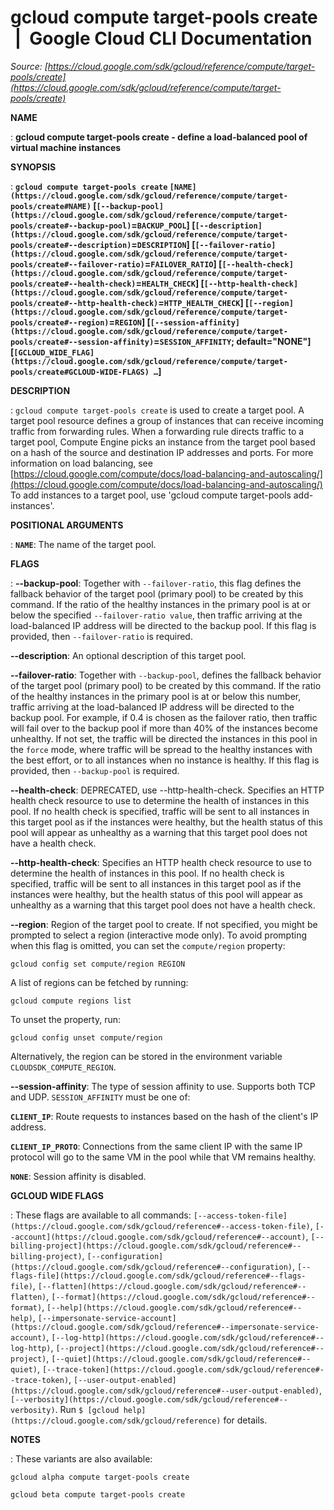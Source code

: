 # gcloud compute target-pools create  |  Google Cloud CLI Documentation

*Source: [https://cloud.google.com/sdk/gcloud/reference/compute/target-pools/create](https://cloud.google.com/sdk/gcloud/reference/compute/target-pools/create)*

**NAME**

: **gcloud compute target-pools create - define a load-balanced pool of virtual machine instances**

**SYNOPSIS**

: **`gcloud compute target-pools create` `[NAME](https://cloud.google.com/sdk/gcloud/reference/compute/target-pools/create#NAME)` [`[--backup-pool](https://cloud.google.com/sdk/gcloud/reference/compute/target-pools/create#--backup-pool)`=`BACKUP_POOL`] [`[--description](https://cloud.google.com/sdk/gcloud/reference/compute/target-pools/create#--description)`=`DESCRIPTION`] [`[--failover-ratio](https://cloud.google.com/sdk/gcloud/reference/compute/target-pools/create#--failover-ratio)`=`FAILOVER_RATIO`] [`[--health-check](https://cloud.google.com/sdk/gcloud/reference/compute/target-pools/create#--health-check)`=`HEALTH_CHECK`] [`[--http-health-check](https://cloud.google.com/sdk/gcloud/reference/compute/target-pools/create#--http-health-check)`=`HTTP_HEALTH_CHECK`] [`[--region](https://cloud.google.com/sdk/gcloud/reference/compute/target-pools/create#--region)`=`REGION`] [`[--session-affinity](https://cloud.google.com/sdk/gcloud/reference/compute/target-pools/create#--session-affinity)`=`SESSION_AFFINITY`; default="NONE"] [`[GCLOUD_WIDE_FLAG](https://cloud.google.com/sdk/gcloud/reference/compute/target-pools/create#GCLOUD-WIDE-FLAGS) …`]**

**DESCRIPTION**

: `gcloud compute target-pools create` is used to create a target pool.
A target pool resource defines a group of instances that can receive incoming
traffic from forwarding rules. When a forwarding rule directs traffic to a
target pool, Compute Engine picks an instance from the target pool based on a
hash of the source and destination IP addresses and ports. For more information
on load balancing, see [https://cloud.google.com/compute/docs/load-balancing-and-autoscaling/](https://cloud.google.com/compute/docs/load-balancing-and-autoscaling/)
To add instances to a target pool, use 'gcloud compute target-pools
add-instances'.

**POSITIONAL ARGUMENTS**

: **`NAME`**:
The name of the target pool.

**FLAGS**

: **--backup-pool**:
Together with ``--failover-ratio``, this flag
defines the fallback behavior of the target pool (primary pool) to be created by
this command. If the ratio of the healthy instances in the primary pool is at or
below the specified ``--failover-ratio value``,
then traffic arriving at the load-balanced IP address will be directed to the
backup pool. If this flag is provided, then
``--failover-ratio`` is required.

**--description**:
An optional description of this target pool.

**--failover-ratio**:
Together with ``--backup-pool``, defines the
fallback behavior of the target pool (primary pool) to be created by this
command. If the ratio of the healthy instances in the primary pool is at or
below this number, traffic arriving at the load-balanced IP address will be
directed to the backup pool. For example, if 0.4 is chosen as the failover
ratio, then traffic will fail over to the backup pool if more than 40% of the
instances become unhealthy. If not set, the traffic will be directed the
instances in this pool in the ``force`` mode,
where traffic will be spread to the healthy instances with the best effort, or
to all instances when no instance is healthy. If this flag is provided, then
``--backup-pool`` is required.

**--health-check**:
DEPRECATED, use --http-health-check. Specifies an HTTP health check resource to
use to determine the health of instances in this pool. If no health check is
specified, traffic will be sent to all instances in this target pool as if the
instances were healthy, but the health status of this pool will appear as
unhealthy as a warning that this target pool does not have a health check.

**--http-health-check**:
Specifies an HTTP health check resource to use to determine the health of
instances in this pool. If no health check is specified, traffic will be sent to
all instances in this target pool as if the instances were healthy, but the
health status of this pool will appear as unhealthy as a warning that this
target pool does not have a health check.

**--region**:
Region of the target pool to create. If not specified, you might be prompted to
select a region (interactive mode only).
To avoid prompting when this flag is omitted, you can set the
``compute/region`` property:

```
gcloud config set compute/region REGION
```

A list of regions can be fetched by running:

```
gcloud compute regions list
```

To unset the property, run:

```
gcloud config unset compute/region
```

Alternatively, the region can be stored in the environment variable
``CLOUDSDK_COMPUTE_REGION``.

**--session-affinity**:
The type of session affinity to use. Supports both TCP and UDP.
`SESSION_AFFINITY` must be one of:

**`CLIENT_IP`**:
Route requests to instances based on the hash of the client's IP address.

**`CLIENT_IP_PROTO`**:
Connections from the same client IP with the same IP protocol will go to the
same VM in the pool while that VM remains healthy.

**`NONE`**:
Session affinity is disabled.

**GCLOUD WIDE FLAGS**

: These flags are available to all commands: `[--access-token-file](https://cloud.google.com/sdk/gcloud/reference#--access-token-file)`,
`[--account](https://cloud.google.com/sdk/gcloud/reference#--account)`, `[--billing-project](https://cloud.google.com/sdk/gcloud/reference#--billing-project)`,
`[--configuration](https://cloud.google.com/sdk/gcloud/reference#--configuration)`,
`[--flags-file](https://cloud.google.com/sdk/gcloud/reference#--flags-file)`,
`[--flatten](https://cloud.google.com/sdk/gcloud/reference#--flatten)`, `[--format](https://cloud.google.com/sdk/gcloud/reference#--format)`, `[--help](https://cloud.google.com/sdk/gcloud/reference#--help)`, `[--impersonate-service-account](https://cloud.google.com/sdk/gcloud/reference#--impersonate-service-account)`,
`[--log-http](https://cloud.google.com/sdk/gcloud/reference#--log-http)`,
`[--project](https://cloud.google.com/sdk/gcloud/reference#--project)`, `[--quiet](https://cloud.google.com/sdk/gcloud/reference#--quiet)`, `[--trace-token](https://cloud.google.com/sdk/gcloud/reference#--trace-token)`, `[--user-output-enabled](https://cloud.google.com/sdk/gcloud/reference#--user-output-enabled)`,
`[--verbosity](https://cloud.google.com/sdk/gcloud/reference#--verbosity)`.
Run `$ [gcloud help](https://cloud.google.com/sdk/gcloud/reference)` for details.

**NOTES**

: These variants are also available:

```
gcloud alpha compute target-pools create
```

```
gcloud beta compute target-pools create
```
